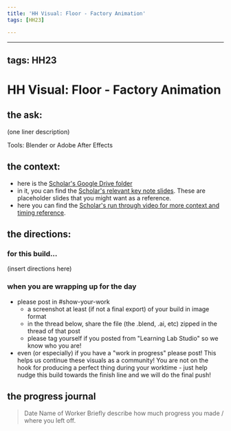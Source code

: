 ```yaml
---
title: 'HH Visual: Floor - Factory Animation'
tags: [HH23]

---
```


---
tags: HH23
---

# HH Visual: Floor - Factory Animation
## the ask:
(one liner description)

Tools: Blender or Adobe After Effects



## the context:
* here is the [Scholar's Google Drive folder](https://drive.google.com/drive/folders/1qZtzgVCEtCjrTJnVrwuHQQXav8QwngrN)
* in it, you can find the [Scholar's relevant key note slides](https://drive.google.com/drive/folders/1TzmqoK7hMK5FcziWJxUgIQQAH-m8nWBR). These are placeholder slides that you might want as a reference.
* here you can find the [Scholar's run through video for more context and timing reference](https://drive.google.com/file/d/1uy9ROnl9QLJKJFDP5t4ZIY8dQVBjtbMA/view?usp=sharing).


## the directions:
### for this build...
(insert directions here)

### when you are wrapping up for the day
* please post in #show-your-work
    * a screenshot at least (if not a final export) of your build in image format
    * in the thread below, share the file (the .blend, .ai, etc) zipped in the thread of that post
    * please tag yourself if you posted from "Learning Lab Studio" so we know who you are!
* even (or especially) if you have a "work in progress" please post! This helps us continue these visuals as a community! You are not on the hook for producing a perfect thing during your worktime - just help nudge this build towards the finish line and we will do the final push!


## the progress journal
> Date
> Name of Worker
> Briefly describe how much progress you made / where you left off.








